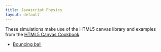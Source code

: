 ```yaml
---
title: Javascript Physics
layout: default
---
```

These simulations make use of the HTML5 canvas library and examples from the [HTML5 Canvas Cookbook](http://www.html5canvastutorials.com/cookbook/).

* [Bouncing ball](bouncing-ball.html)
